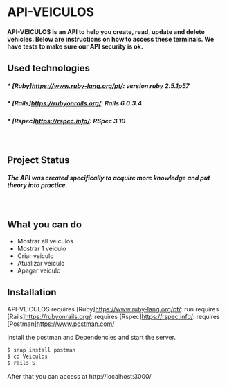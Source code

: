 # API-VEICULOS
#### API-VEICULOS is an API to help you create, read, update and delete vehicles. Below are instructions on how to access these terminals. We have tests to make sure our API security is ok.

## Used technologies
##### * [Ruby]https://www.ruby-lang.org/pt/: version ruby 2.5.1p57
##### * [Rails]https://rubyonrails.org/: Rails 6.0.3.4
##### * [Rspec]https://rspec.info/: RSpec 3.10
&nbsp;
## Project Status
#####  The API was created specifically to acquire more knowledge and put theory into practice.
&nbsp;

## What you can do
  - Mostrar all veiculos
  - Mostrar 1 veiculo
  - Criar veiculo
  - Atualizar veiculo
  - Apagar veiculo



## Installation

API-VEICULOS requires [Ruby]https://www.ruby-lang.org/pt/: run
             requires [Rails]https://rubyonrails.org/:
             requires [Rspec]https://rspec.info/:
             requires [Postman]https://www.postman.com/

Install the postman and Dependencies and start the server.

```sh
$ snap install postman
$ cd Veiculos
$ rails S
```

After that you can access at http://localhost:3000/